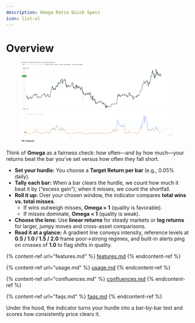 ```yaml
---
description: Omega Ratio Quick Specs
icon: list-ol
---
```


# Overview

<figure><img src="../../.gitbook/assets/docs-omega-ratio-001.png" alt=""><figcaption></figcaption></figure>

Think of **Omega** as a fairness check: how often—and by how much—your returns beat the bar you’ve set versus how often they fall short.

* **Set your hurdle:** You choose a **Target Return per bar** (e.g., 0.05% daily).
* **Tally each bar:** When a bar clears the hurdle, we count how much it beat it by (“excess gain”); when it misses, we count the shortfall.
* **Roll it up:** Over your chosen window, the indicator compares **total wins vs. total misses**.
  * If wins outweigh misses, **Omega > 1** (quality is favorable).
  * If misses dominate, **Omega < 1** (quality is weak).
* **Choose the lens:** Use **linear returns** for steady markets or **log returns** for larger, jumpy moves and cross-asset comparisons.
* **Read it at a glance:** A gradient line conveys intensity, reference levels at **0.5 / 1.0 / 1.5 / 2.0** frame poor→strong regimes, and built-in alerts ping on crosses of **1.0** to flag shifts in quality.

{% content-ref url="features.md" %}
[features.md](features.md)
{% endcontent-ref %}

{% content-ref url="usage.md" %}
[usage.md](usage.md)
{% endcontent-ref %}

{% content-ref url="confluences.md" %}
[confluences.md](confluences.md)
{% endcontent-ref %}

{% content-ref url="faqs.md" %}
[faqs.md](faqs.md)
{% endcontent-ref %}

Under the hood, the indicator turns your hurdle into a bar-by-bar test and scores how consistently price clears it.
